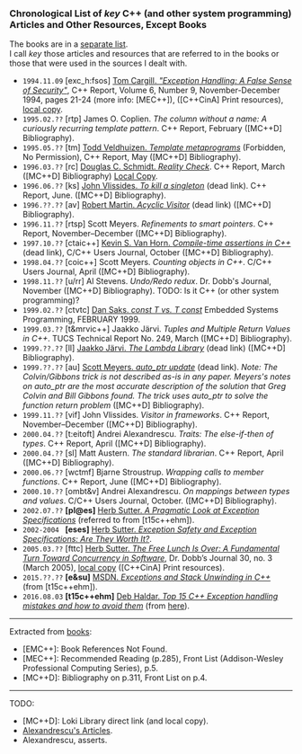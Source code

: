 ### Chronological List of _key_ C++ (and other system programming) Articles and Other Resources, Except Books
The books are in a [separate list](https://github.com/kuzminrobin/code_review_notes/blob/master/book_list.md).  
I call _key_ those articles and resources that are referred to in the books or those that were used in the sources I dealt with.  

+ `1994.11.09` [exc_h:fsos] [Tom Cargill. _"Exception Handling: A False Sense of Security"_](http://ptgmedia.pearsoncmg.com/images/020163371x/supplements/Exception_Handling_Article.html), C++ Report, Volume 6, Number 9, November-December 1994, pages 21-24 (more info: [MEC++]), ([C++CinA] Print resources), [local copy](https://github.com/kuzminrobin/code_review_notes/blob/master/local_copies/Exception_Handling_Article.html).  
+ `1995.02.??` [rtp] James O. Coplien. _The column without a name: A curiously recurring template pattern_. C++ Report, February ([MC++D] Bibliography).  
+ `1995.05.??` [tm] [Todd Veldhuizen. _Template metaprograms_](http://extreme.indiana.edu/~tveldhui/papers/Template-Metaprograms/meta-art.html) (Forbidden, No Permission), C++ Report, May ([MC++D] Bibliography).  
+ `1996.03.??` [rc] [Douglas C. Schmidt. _Reality Check_](http://www.cs.wustl.edu/~schmidt/editorial-3.html). C++ Report, March ([MC++D] Bibliography) [Local Copy](https://github.com/kuzminrobin/code_review_notes/blob/master/local_copies/Reality_Check_Cpp_Report.html).  
+ `1996.06.??` [ks] [John Vlissides. _To kill a singleton_](http://www.stat.cmu.edu/~lamj/sigs/c++-report/cppr9606.c.vlissides.html) (dead link). C++ Report, June. ([MC++D] Bibliography).  
+ `1996.??.??` [av] [Robert Martin. _Acyclic Visitor_](http://objectmentor.com/publications/acv.pdf) (dead link) ([MC++D] Bibliography).  
+ `1996.11.??` [rtsp] Scott Meyers. _Refinements to smart pointers_. C++ Report, November–December ([MC++D] Bibliography).  
+ `1997.10.??` [ctaic++] [Kevin S. Van Horn. _Compile-time assertions in C++_](http://www.xmission.com/~ksvhsoft/ctassert/ctassert.html) (dead link), C/C++ Users Journal, October ([MC++D] Bibliography).  
+ `1998.04.??` [coic++] Scott Meyers. _Counting objects in C++_. C/C++ Users Journal, April ([MC++D] Bibliography).  
+ `1998.11.??` [u/rr] Al Stevens. _Undo/Redo redux_. Dr. Dobb's Journal, November ([MC++D] Bibliography). TODO: Is it C++ (or other system programming)?   
+ `1999.02.??` [ctvtc] [Dan Saks. _const T vs. T const_](http://www.dansaks.com/articles/1999-02%20const%20T%20vs%20T%20const.pdf) Embedded Systems Programming, FEBRUARY 1999.  
+ `1999.03.??` [t&mrvic++] Jaakko Järvi. _Tuples and Multiple Return Values in C++_. TUCS Technical Report No. 249, March ([MC++D] Bibliography).  
+ `1999.??.??` [ll] [Jaakko Järvi. _The Lambda Library_](http://lambda.cs.utu.fi) (dead link) ([MC++D] Bibliography).  
+ `1999.??.??` [au] [Scott Meyers. _auto_ptr update_](http://www.awl.com/cseng/titles/0-201-63371-X/auto_ptr.html) (dead link). _Note: The Colvin/Gibbons trick is not described as-is in any paper. Meyers's notes on auto_ptr are the most accurate description of the solution that Greg Colvin and Bill Gibbons found. The trick uses auto_ptr to solve the function return problem_ ([MC++D] Bibliography).  
+ `1999.11.??` [vif] John Vlissides. _Visitor in frameworks_. C++ Report, November–December ([MC++D] Bibliography).  
+ `2000.04.??` [t:eitoft] Andrei Alexandrescu. _Traits: The else-if-then of types_. C++ Report, April ([MC++D] Bibliography).  
+ `2000.04.??` [sl] Matt Austern. _The standard librarian_. C++ Report, April ([MC++D] Bibliography).  
+ `2000.06.??` [wctmf] Bjarne Stroustrup. _Wrapping calls to member functions_. C++ Report, June ([MC++D] Bibliography).  
+ `2000.10.??` [ombt&v] Andrei Alexandrescu. _On mappings between types and values_. C/C++ Users Journal, October. ([MC++D] Bibliography).  
+ `2002.07.??` __[pl@es]__ [Herb Sutter. _A Pragmatic Look at Exception Specifications_](http://www.gotw.ca/publications/mill22.htm) (referred to from [t15c++ehm]).  
+ `2002-2004 ` __[eses]__ [Herb Sutter. _Exception Safety and Exception Specifications: Are They Worth It?_](http://www.gotw.ca/gotw/082.htm).  
+ `2005.03.??` [fttc] [Herb Sutter. _The Free Lunch Is Over: A Fundamental Turn Toward Concurrency in Software_](http://www.gotw.ca/publications/concurrency-ddj.htm), Dr. Dobb’s Journal 30, no. 3 (March 2005), [local copy](https://github.com/kuzminrobin/code_review_notes/blob/master/local_copies/turn_toward_concurrency.tar.bz2) ([C++CinA] Print resources).  
+ `2015.??.??` __[e&su]__ [MSDN. _Exceptions and Stack Unwinding in C++_](https://msdn.microsoft.com/en-us/library/hh254939.aspx) (from [t15c++ehm]).  
+ `2016.08.03` __[t15c++ehm]__ [Deb Haldar. _Top 15 C++ Exception handling mistakes and how to avoid them_](http://www.acodersjourney.com/2016/08/top-15-c-exception-handling-mistakes-avoid/) (from [here](https://blog.tartanllama.xyz/optional-expected/)).

---
Extracted from [books](https://github.com/kuzminrobin/code_review_notes/blob/master/book_list.md):  
+ [EMC++]: Book References Not Found.  
+ [MEC++]: Recommended Reading (p.285), Front List (Addison-Wesley Professional Computing Series), p.5.  
+ [MC++D]: Bibliography on p.311, Front List on p.4.

---
TODO:  
+ [MC++D]: Loki Library direct link (and local copy).  
+ [Alexandrescu's Articles](http://erdani.com/index.php/articles/).  
+ Alexandrescu, asserts.  
